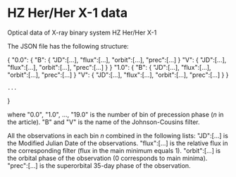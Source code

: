 # HZ Her/Her X-1 data
Optical data of X-ray binary system HZ Her/Her X-1

The JSON file has the following structure:

{
  "0.0":
    {
	  "B":
	    {
	      "JD":[...],
	      "flux":[...],
	      "orbit":[...],
	      "prec":[...]
	    }
	  "V":
	    {
	      "JD":[...],
	      "flux":[...],
	      "orbit":[...],
	      "prec":[...]
	    }
    }
  "1.0":
    {
	    "B":
	      {
	        "JD":[...],
	        "flux":[...],
	        "orbit":[...],
	        "prec":[...]
	      }
	    "V":
	      {
	        "JD":[...],
	        "flux":[...],
	        "orbit":[...],
	        "prec":[...]
	       }
    }
    
    ...	
	
}

where "0.0", "1.0", ..., "19.0" is the number of bin of precession phase (*n* in the article).
"B" and "V" is the name of the Johnson-Cousins filter.

All the observations in each bin *n* combined in the following lists: 
"JD":[...] is the Modified Julian Date of the observations.
"flux":[...] is the relative flux in the corresponding filter (flux in the main minimum equals 1).
"orbit":[...] is the orbital phase of the observation (0 corresponds to main minima).
"prec":[...] is the superorbital 35-day phase of the observation.

